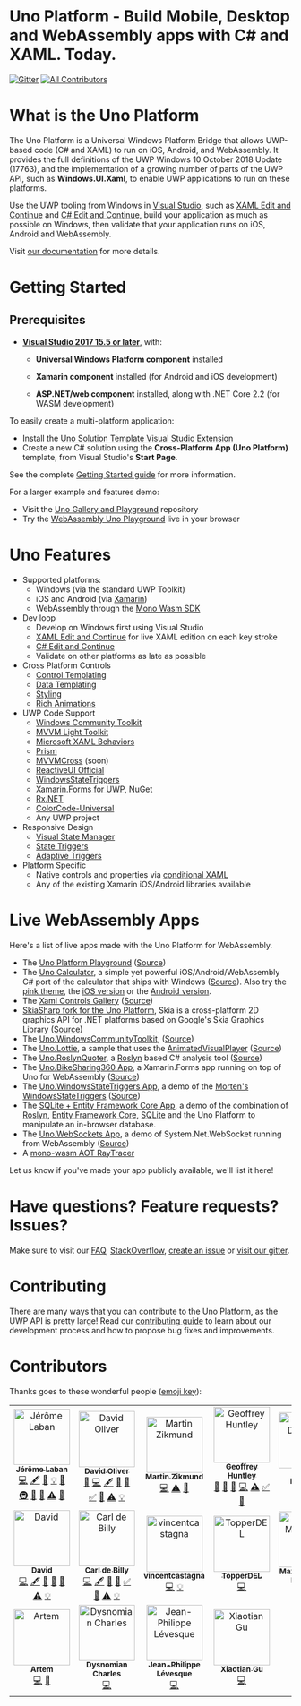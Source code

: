 # Uno Platform - Build Mobile, Desktop and WebAssembly apps with C# and XAML. Today.
[![Gitter](https://badges.gitter.im/uno-platform/Lobby.svg)](https://gitter.im/uno-platform/Lobby?utm_source=badge&utm_medium=badge&utm_campaign=pr-badge) [![All Contributors](https://img.shields.io/badge/all_contributors-14-orange.svg?style=flat-square)](#contributors)

# What is the Uno Platform

The Uno Platform is a Universal Windows Platform Bridge that allows UWP-based code (C# and XAML) to run on iOS, Android, and WebAssembly. It provides the full definitions of the UWP Windows 10 October 2018 Update (17763), and the implementation of a growing number of parts of the UWP API, such as **Windows.UI.Xaml**, to enable UWP applications to run on these platforms.

Use the UWP tooling from Windows in [Visual Studio](https://www.visualstudio.com/), such as [XAML Edit and Continue](https://blogs.msdn.microsoft.com/visualstudio/2016/04/06/ui-development-made-easier-with-xaml-edit-continue/) and [C# Edit and Continue](https://docs.microsoft.com/en-us/visualstudio/debugger/how-to-use-edit-and-continue-csharp), build your application as much as possible on Windows, then validate that your application runs on iOS, Android and WebAssembly.

Visit [our documentation](doc/articles/intro.md) for more details.

# Getting Started

## Prerequisites
* [**Visual Studio 2017 15.5 or later**](https://visualstudio.microsoft.com/), with:
    * **Universal Windows Platform component** installed

	* **Xamarin component** installed (for Android and iOS development)

    * **ASP.NET/web component** installed, along with .NET Core 2.2 (for WASM development)

To easily create a multi-platform application:
* Install the [Uno Solution Template Visual Studio Extension](https://marketplace.visualstudio.com/items?itemName=nventivecorp.uno-platform-addin)
* Create a new C# solution using the **Cross-Platform App (Uno Platform)** template, from Visual Studio's **Start Page**.

See the complete [Getting Started guide](https://platform.uno/docs/articles/get-started.html) for more information.

For a larger example and features demo:
* Visit the [Uno Gallery and Playground](https://github.com/nventive/Uno.Playground) repository
* Try the [WebAssembly Uno Playground](https://playground.platform.uno) live in your browser

# Uno Features
* Supported platforms:
    * Windows (via the standard UWP Toolkit)
    * iOS and Android (via [Xamarin](https://www.visualstudio.com/xamarin/))
    * WebAssembly through the [Mono Wasm SDK](https://github.com/mono/mono/blob/master/sdks/wasm/README.md)
* Dev loop
    * Develop on Windows first using Visual Studio
    * [XAML Edit and Continue](https://blogs.msdn.microsoft.com/visualstudio/2016/04/06/ui-development-made-easier-with-xaml-edit-continue/) for live XAML edition on each key stroke
    * [C# Edit and Continue](https://docs.microsoft.com/en-us/visualstudio/debugger/how-to-use-edit-and-continue-csharp)
    * Validate on other platforms as late as possible
* Cross Platform Controls
    * [Control Templating](https://docs.microsoft.com/en-us/windows/uwp/design/controls-and-patterns/control-templates)
    * [Data Templating](https://code.msdn.microsoft.com/Data-Binding-in-UWP-b5c98114)
    * [Styling](https://docs.microsoft.com/en-us/windows/uwp/design/controls-and-patterns/xaml-styles)
    * [Rich Animations](https://docs.microsoft.com/en-us/windows/uwp/design/motion/xaml-animation)
* UWP Code Support
    * [Windows Community Toolkit](https://github.com/nventive/Uno.WindowsCommunityToolkit)
    * [MVVM Light Toolkit](https://github.com/nventive/uno.mvvmlight)
    * [Microsoft XAML Behaviors](https://github.com/nventive/Uno.XamlBehaviors)
    * [Prism](https://github.com/nventive/Uno.Prism)
    * [MVVMCross](https://www.mvvmcross.com/) (soon)
    * [ReactiveUI Official](https://github.com/reactiveui/ReactiveUI/pull/2067)
    * [WindowsStateTriggers](https://github.com/nventive/Uno.WindowsStateTriggers)
    * [Xamarin.Forms for UWP](https://github.com/nventive/Uno.Xamarin.Forms), [NuGet](https://www.nuget.org/packages/ReactiveUI.Uno)
    * [Rx.NET](https://github.com/nventive/Uno.Rx.NET)
    * [ColorCode-Universal](https://github.com/nventive/Uno.ColorCode-Universal)
    * Any UWP project
* Responsive Design
    * [Visual State Manager](https://docs.microsoft.com/en-us/uwp/api/Windows.UI.Xaml.VisualStateManager)
    * [State Triggers](https://blogs.msdn.microsoft.com/mvpawardprogram/2017/02/07/state-triggers-uwp-apps/)
    * [Adaptive Triggers](https://docs.microsoft.com/en-us/uwp/api/Windows.UI.Xaml.AdaptiveTrigger)
* Platform Specific 
    * Native controls and properties via [conditional XAML](doc/articles/using-uno-ui.md#supporting-multiple-platforms-in-xaml-files)
    * Any of the existing Xamarin iOS/Android libraries available

# Live WebAssembly Apps

Here's a list of live apps made with the Uno Platform for WebAssembly.

* The [Uno Platform Playground](https://playground.platform.uno) ([Source](https://github.com/nventive/Uno.Playground))
* The [Uno Calculator](https://calculator.platform.uno), a simple yet powerful iOS/Android/WebAssembly C# port of the calculator that ships with Windows ([Source](https://github.com/unoplatform/calculator)). Also try the [pink theme](https://calculator.platform.uno/?theme=pink), the [iOS version](https://apps.apple.com/app/id1464736591) or the [Android version](https://play.google.com/store/apps/details?id=uno.platform.calculator).
* The [Xaml Controls Gallery](https://xamlcontrolsgallery.platform.uno/) ([Source](https://github.com/nventive/Uno.Xaml-Controls-Gallery))
* [SkiaSharp fork for the Uno Platform](https://skiasharp-wasm.platform.uno/), Skia is a cross-platform 2D graphics API for .NET platforms based on Google's Skia Graphics Library ([Source](https://github.com/unoplatform/Uno.SkiaSharp))
* The [Uno.WindowsCommunityToolkit](https://windowstoolkit-wasm.platform.uno/), ([Source](https://github.com/nventive/Uno.WindowsCommunityToolkit))
* The [Uno.Lottie](https://lottie.platform.uno/), a sample that uses the [AnimatedVisualPlayer](https://docs.microsoft.com/en-us/uwp/api/microsoft.ui.xaml.controls.animatedvisualplayer) ([Source](https://github.com/nventive/Uno.LottieSample))
* The [Uno.RoslynQuoter](http://roslynquoter-wasm.platform.uno/), a [Roslyn](https://github.com/dotnet/roslyn) based C# analysis tool ([Source](https://github.com/nventive/Uno.RoslynQuoter))
* The [Uno.BikeSharing360 App](http://bikerider-wasm.platform.uno/), a Xamarin.Forms app running on top of Uno for WebAssembly ([Source](https://github.com/nventive/Uno.BikeSharing360_MobileApps))
* The [Uno.WindowsStateTriggers App](http://winstatetriggers-wasm.platform.uno/), a demo of the [Morten's WindowsStateTriggers](https://github.com/dotMorten/WindowsStateTriggers) ([Source](https://github.com/nventive/Uno.WindowsStateTriggers))
* The [SQLite + Entity Framework Core App](http://sqliteefcore-wasm.platform.uno), a demo of the combination of [Roslyn](https://github.com/dotnet/roslyn), [Entity Framework Core](https://docs.microsoft.com/en-us/ef/core/), [SQLite](https://github.com/nventive/Uno.SQLitePCLRaw.Wasm) and the Uno Platform to manipulate an in-browser database.
* The [Uno.WebSockets App](https://websockets-wasm.platform.uno), a demo of System.Net.WebSocket running from WebAssembly ([Source](https://github.com/nventive/Uno.Wasm.WebSockets))
* A [mono-wasm AOT RayTracer](https://raytracer-mono-aot.platform.uno/)

Let us know if you've made your app publicly available, we'll list it here!

# Have questions? Feature requests? Issues?

Make sure to visit our [FAQ](doc/articles/faq.md), [StackOverflow](https://stackoverflow.com/questions/tagged/uno-platform), [create an issue](https://github.com/nventive/Uno/issues) or [visit our gitter](https://gitter.im/uno-platform/Lobby).

# Contributing

There are many ways that you can contribute to the Uno Platform, as the UWP API is
pretty large! Read our [contributing guide](CONTRIBUTING.md) to learn about our development process and how to propose bug fixes and improvements.

# Contributors

Thanks goes to these wonderful people ([emoji key](https://allcontributors.org/docs/en/emoji-key)):

<!-- ALL-CONTRIBUTORS-LIST:START - Do not remove or modify this section -->
<!-- prettier-ignore -->
<table>
  <tr>
    <td align="center"><a href="https://github.com/jeromelaban"><img src="https://avatars0.githubusercontent.com/u/5839577?v=4" width="100px;" alt="Jérôme Laban"/><br /><sub><b>Jérôme Laban</b></sub></a><br /><a href="https://github.com/unoplatform/uno/commits?author=jeromelaban" title="Code">💻</a> <a href="#content-jeromelaban" title="Content">🖋</a> <a href="https://github.com/unoplatform/uno/commits?author=jeromelaban" title="Documentation">📖</a> <a href="#example-jeromelaban" title="Examples">💡</a> <a href="#maintenance-jeromelaban" title="Maintenance">🚧</a> <a href="#infra-jeromelaban" title="Infrastructure (Hosting, Build-Tools, etc)">🚇</a> <a href="#ideas-jeromelaban" title="Ideas, Planning, & Feedback">🤔</a> <a href="#review-jeromelaban" title="Reviewed Pull Requests">👀</a> <a href="https://github.com/unoplatform/uno/commits?author=jeromelaban" title="Tests">⚠️</a> <a href="#projectManagement-jeromelaban" title="Project Management">📆</a></td>
    <td align="center"><a href="http://www.dissolutegames.com/"><img src="https://avatars0.githubusercontent.com/u/8270914?v=4" width="100px;" alt="David Oliver"/><br /><sub><b>David Oliver</b></sub></a><br /><a href="#blog-davidjohnoliver" title="Blogposts">📝</a> <a href="https://github.com/unoplatform/uno/commits?author=davidjohnoliver" title="Code">💻</a> <a href="#content-davidjohnoliver" title="Content">🖋</a> <a href="https://github.com/unoplatform/uno/commits?author=davidjohnoliver" title="Documentation">📖</a> <a href="#maintenance-davidjohnoliver" title="Maintenance">🚧</a> <a href="#tutorial-davidjohnoliver" title="Tutorials">✅</a> <a href="#review-davidjohnoliver" title="Reviewed Pull Requests">👀</a> <a href="https://github.com/unoplatform/uno/commits?author=davidjohnoliver" title="Tests">⚠️</a> <a href="#example-davidjohnoliver" title="Examples">💡</a></td>
    <td align="center"><a href="http://mzikmund.com"><img src="https://avatars3.githubusercontent.com/u/1075116?v=4" width="100px;" alt="Martin Zikmund"/><br /><sub><b>Martin Zikmund</b></sub></a><br /><a href="https://github.com/unoplatform/uno/commits?author=MartinZikmund" title="Code">💻</a> <a href="https://github.com/unoplatform/uno/commits?author=MartinZikmund" title="Tests">⚠️</a> <a href="#review-MartinZikmund" title="Reviewed Pull Requests">👀</a></td>
    <td align="center"><a href="https://www.ghuntley.com/now"><img src="https://avatars0.githubusercontent.com/u/127353?v=4" width="100px;" alt="Geoffrey Huntley"/><br /><sub><b>Geoffrey Huntley</b></sub></a><br /><a href="#question-ghuntley" title="Answering Questions">💬</a> <a href="https://github.com/unoplatform/uno/commits?author=ghuntley" title="Documentation">📖</a> <a href="#maintenance-ghuntley" title="Maintenance">🚧</a> <a href="https://github.com/unoplatform/uno/commits?author=ghuntley" title="Code">💻</a> <a href="https://github.com/unoplatform/uno/commits?author=ghuntley" title="Tests">⚠️</a> <a href="#tutorial-ghuntley" title="Tutorials">✅</a> <a href="#review-ghuntley" title="Reviewed Pull Requests">👀</a></td>
    <td align="center"><a href="https://www.vogels.com"><img src="https://avatars0.githubusercontent.com/u/47024956?v=4" width="100px;" alt="Patrick Decoster"/><br /><sub><b>Patrick Decoster</b></sub></a><br /><a href="https://github.com/unoplatform/uno/commits?author=pdecostervgls" title="Tests">⚠️</a> <a href="https://github.com/unoplatform/uno/commits?author=pdecostervgls" title="Code">💻</a> <a href="#example-pdecostervgls" title="Examples">💡</a></td>
  </tr>
  <tr>
    <td align="center"><a href="https://github.com/dr1rrb"><img src="https://avatars3.githubusercontent.com/u/8635919?v=4" width="100px;" alt="David"/><br /><sub><b>David</b></sub></a><br /><a href="https://github.com/unoplatform/uno/commits?author=dr1rrb" title="Code">💻</a> <a href="#content-dr1rrb" title="Content">🖋</a> <a href="https://github.com/unoplatform/uno/commits?author=dr1rrb" title="Documentation">📖</a> <a href="#maintenance-dr1rrb" title="Maintenance">🚧</a> <a href="#review-dr1rrb" title="Reviewed Pull Requests">👀</a> <a href="https://github.com/unoplatform/uno/commits?author=dr1rrb" title="Tests">⚠️</a> <a href="#example-dr1rrb" title="Examples">💡</a></td>
    <td align="center"><a href="http://carl.debilly.net/"><img src="https://avatars1.githubusercontent.com/u/4174207?v=4" width="100px;" alt="Carl de Billy"/><br /><sub><b>Carl de Billy</b></sub></a><br /><a href="https://github.com/unoplatform/uno/commits?author=carldebilly" title="Code">💻</a> <a href="#content-carldebilly" title="Content">🖋</a> <a href="https://github.com/unoplatform/uno/commits?author=carldebilly" title="Documentation">📖</a> <a href="#maintenance-carldebilly" title="Maintenance">🚧</a> <a href="#tutorial-carldebilly" title="Tutorials">✅</a> <a href="#review-carldebilly" title="Reviewed Pull Requests">👀</a> <a href="https://github.com/unoplatform/uno/commits?author=carldebilly" title="Tests">⚠️</a> <a href="#example-carldebilly" title="Examples">💡</a></td>
    <td align="center"><a href="https://github.com/vincentcastagna"><img src="https://avatars3.githubusercontent.com/u/15191066?v=4" width="100px;" alt="vincentcastagna"/><br /><sub><b>vincentcastagna</b></sub></a><br /><a href="https://github.com/unoplatform/uno/commits?author=vincentcastagna" title="Code">💻</a> <a href="#example-vincentcastagna" title="Examples">💡</a></td>
    <td align="center"><a href="https://github.com/TopperDEL"><img src="https://avatars2.githubusercontent.com/u/1833242?v=4" width="100px;" alt="TopperDEL"/><br /><sub><b>TopperDEL</b></sub></a><br /><a href="https://github.com/unoplatform/uno/commits?author=TopperDEL" title="Code">💻</a></td>
    <td align="center"><a href="https://github.com/MaxineMheir"><img src="https://avatars1.githubusercontent.com/u/18086278?v=4" width="100px;" alt="Maxine Mheir-El-Saadi"/><br /><sub><b>Maxine Mheir-El-Saadi</b></sub></a><br /><a href="https://github.com/unoplatform/uno/commits?author=MaxineMheir" title="Code">💻</a> <a href="#example-MaxineMheir" title="Examples">💡</a> <a href="https://github.com/unoplatform/uno/commits?author=MaxineMheir" title="Tests">⚠️</a></td>
  </tr>
  <tr>
    <td align="center"><a href="https://github.com/artemious7"><img src="https://avatars2.githubusercontent.com/u/16724889?v=4" width="100px;" alt="Artem"/><br /><sub><b>Artem</b></sub></a><br /><a href="https://github.com/unoplatform/uno/commits?author=artemious7" title="Code">💻</a> <a href="https://github.com/unoplatform/uno/commits?author=artemious7" title="Documentation">📖</a></td>
    <td align="center"><a href="https://github.com/DysnomianC"><img src="https://avatars1.githubusercontent.com/u/20263707?v=4" width="100px;" alt="Dysnomian Charles"/><br /><sub><b>Dysnomian Charles</b></sub></a><br /><a href="https://github.com/unoplatform/uno/commits?author=DysnomianC" title="Code">💻</a></td>
    <td align="center"><a href="https://github.com/jeanplevesque"><img src="https://avatars3.githubusercontent.com/u/39710855?v=4" width="100px;" alt="Jean-Philippe Lévesque"/><br /><sub><b>Jean-Philippe Lévesque</b></sub></a><br /><a href="https://github.com/unoplatform/uno/commits?author=jeanplevesque" title="Code">💻</a></td>
    <td align="center"><a href="https://github.com/Xiaoy312"><img src="https://avatars1.githubusercontent.com/u/2359550?v=4" width="100px;" alt="Xiaotian Gu"/><br /><sub><b>Xiaotian Gu</b></sub></a><br /><a href="https://github.com/unoplatform/uno/commits?author=Xiaoy312" title="Code">💻</a></td>
  </tr>
</table>

<!-- ALL-CONTRIBUTORS-LIST:END -->
